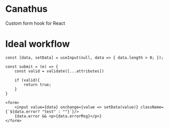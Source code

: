 # Canathus
Custom form hook for React


# Ideal workflow 

```tsx
const [data, setData] = useInput(null, data => { data.length > 0; });

const submit = (e) => {
    const valid = validate([...attributes])

    if (valid){
        return true;
    }
}

<form>
    <input value={data} onchange={value => setData(value)} className={`${data.error? "test" : ""}`}/>
    {data.error && <p>{data.errorMsg}</p>}
</form>
```